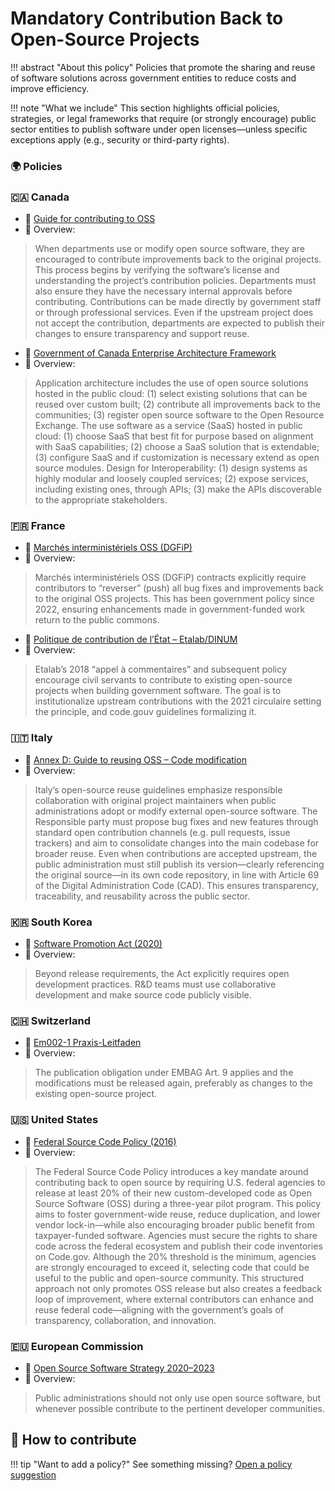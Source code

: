 # Mandatory Contribution Back to Open-Source Projects

!!! abstract "About this policy"
      Policies that promote the sharing and reuse of software solutions across government entities to reduce costs and improve efficiency.
  
!!! note "What we include"
      This section highlights official policies, strategies, or legal frameworks that require (or strongly encourage) public sector entities to publish software under open licenses—unless specific exceptions apply (e.g., security or third-party rights).
      
### 🌍  Policies

### 🇨🇦 Canada

* 🔗 [Guide for contributing to OSS](https://www.canada.ca/en/government/system/digital-government/digital-government-innovations/open-source-software/guide-for-contributing-to-open-source-software.html)
* 📄 Overview:
> When departments use or modify open source software, they are encouraged to contribute improvements back to the original projects. This process begins by verifying the software’s license and understanding the project’s contribution policies. Departments must also ensure they have the necessary internal approvals before contributing. Contributions can be made directly by government staff or through professional services. Even if the upstream project does not accept the contribution, departments are expected to publish their changes to ensure transparency and support reuse.

* 🔗 [Government of Canada Enterprise Architecture Framework](https://www.canada.ca/en/government/system/digital-government/policies-standards/government-canada-enterprise-architecture-framework.html)
* 📄 Overview:
> Application architecture includes the use of open source solutions hosted in the public cloud:
> (1) select existing solutions that can be reused over custom built;
> (2) contribute all improvements back to the communities;
> (3) register open source software to the Open Resource Exchange.
> The use software as a service (SaaS) hosted in public cloud:
> (1) choose SaaS that best fit for purpose based on alignment with SaaS capabilities;
> (2) choose a SaaS solution that is extendable;
> (3) configure SaaS and if customization is necessary extend as open source modules.
> Design for Interoperability:
> (1) design systems as highly modular and loosely coupled services;
> (2) expose services, including existing ones, through APIs;
> (3) make the APIs discoverable to the appropriate stakeholders.


### 🇫🇷 France

* 🔗 [Marchés interministériels OSS (DGFiP)](https://code.gouv.fr/fr/utiliser/marches-interministeriels-support-expertise-logiciels-libres/#:~:text=Ces%20activit%C3%A9s%20sont%20men%C3%A9es%20en,communaut%C3%A9s%20et%20les%20administrations%20b%C3%A9n%C3%A9ficiaires)
* 📄 Overview:
> Marchés interministériels OSS (DGFiP) contracts explicitly require contributors to “reverser” (push) all bug fixes and improvements back to the original OSS projects. This has been government policy since 2022, ensuring enhancements made in government-funded work return to the public commons.

* 🔗 [Politique de contribution de l’État – Etalab/DINUM](https://www.etalab.gouv.fr/ouverture-des-codes-sources-appel-a-commentaires-sur-la-politique-de-contribution-aux-logiciels-libres-de-letat/#:~:text=Comment%20ouvrir%20ses%20codes%20sources%C2%A0%3F,documents%20administratifs%20communicables%20et%20r%C3%A9utilisables)
* 📄 Overview:
> Etalab’s 2018 “appel à commentaires” and subsequent policy encourage civil servants to contribute to existing open-source projects when building government software. The goal is to institutionalize upstream contributions with the 2021 circulaire setting the principle, and code.gouv guidelines formalizing it.


### 🇮🇹 Italy

* 🔗 [Annex D: Guide to reusing OSS – Code modification](https://docs.italia.it/italia/developers-italia/gl-acquisition-and-reuse-software-for-pa-docs/en/stabile/attachments/annex-D-Guide-to-reusing-open-source-software.html#modification-of-the-source-code)
* 📄 Overview:
> Italy’s open-source reuse guidelines emphasize responsible collaboration with original project maintainers when public administrations adopt or modify external open-source software. The Responsible party must propose bug fixes and new features through standard open contribution channels (e.g. pull requests, issue trackers) and aim to consolidate changes into the main codebase for broader reuse. Even when contributions are accepted upstream, the public administration must still publish its version—clearly referencing the original source—in its own code repository, in line with Article 69 of the Digital Administration Code (CAD). This ensures transparency, traceability, and reusability across the public sector.

### 🇰🇷 South Korea

* 🔗 [Software Promotion Act (2020)](https://elaw.klri.re.kr/eng_mobile/viewer.do?hseq=62622&type=lawname&key=SOFTWARE+PROMOTION+ACT)
* 📄 Overview:
> Beyond release requirements, the Act explicitly requires open development practices. R\&D teams must use collaborative development and make source code publicly visible.

### 🇨🇭 Switzerland

* 🔗 [Em002-1 Praxis-Leitfaden](https://www.bk.admin.ch/dam/bk/de/dokumente/dti/themen/OSS/praxisleitfaden-oss-bverw.pdf.download.pdf/Em002-1_Praxis_Leitfaden.pdf)
* 📄 Overview:
> The publication obligation under EMBAG Art. 9 applies and the modifications must be released again, preferably as changes to the existing open-source project.

### 🇺🇸 United States

* 🔗 [Federal Source Code Policy (2016)](https://obamawhitehouse.archives.gov/sites/default/files/omb/memoranda/2016/m_16_21.pdf)
* 📄 Overview:
> The Federal Source Code Policy introduces a key mandate around contributing back to open source by requiring U.S. federal agencies to release at least 20% of their new custom-developed code as Open Source Software (OSS) during a three-year pilot program. This policy aims to foster government-wide reuse, reduce duplication, and lower vendor lock-in—while also encouraging broader public benefit from taxpayer-funded software. Agencies must secure the rights to share code across the federal ecosystem and publish their code inventories on Code.gov. Although the 20% threshold is the minimum, agencies are strongly encouraged to exceed it, selecting code that could be useful to the public and open-source community. This structured approach not only promotes OSS release but also creates a feedback loop of improvement, where external contributors can enhance and reuse federal code—aligning with the government’s goals of transparency, collaboration, and innovation.

### 🇪🇺 European Commission

* 🔗 [Open Source Software Strategy 2020–2023](https://commission.europa.eu/document/download/97e59978-42c0-4b4a-9406-8f1a86837530_en?filename=en_ec_open_source_strategy_2020-2023.pdf)
* 📄 Overview:
> Public administrations should not only use open source software, but whenever possible contribute to the pertinent developer communities.

## 🤝 How to contribute
  
!!! tip "Want to add a policy?"
      See something missing? [Open a policy suggestion](https://github.com/EL-BID/OSS_policies/issues/new?template=policy-suggestion.yml)